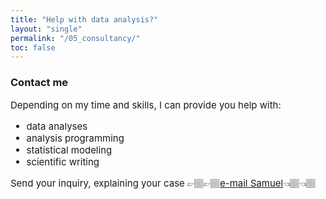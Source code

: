 ```yaml
---
title: "Help with data analysis?"
layout: "single"
permalink: "/05_consultancy/"
toc: false
---
```



### Contact me

<p style="font-size:15px" align="justify">
Depending on my time and skills, I can provide you help with:
<ul style="font-size:15px" align="justify">
  <li>data analyses</li>
  <li>analysis programming</li>
  <li>statistical modeling</li>
  <li>scientific writing</li>
</ul>
</p>

<p style="font-size:15px" align="justify">
Send your inquiry, explaining your case 👉🏽👉🏽<a href= "mailto:samuel.carleial@gmail.com">e-mail Samuel</a>👈🏽👈🏽
</p>
